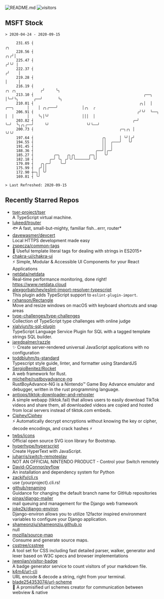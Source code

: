 ![README.md](https://github.com/Gerhut/Gerhut/workflows/README.md/badge.svg)
![visitors](https://visitors.vercel.app/Gerhut/Gerhut?token=8cf69d1f6813d272ef062726b6070c9be4ff72038cfe5a7ded7384a8da65d866)

## MSFT Stock

```
> 2020-04-24 - 2020-09-15

     231.65 ┤                                                                                          ╭╮        
     228.56 ┤                                                                                       ╭╮╭╯│        
     225.47 ┤                                                                                      ╭╯╰╯ │        
     222.37 ┤                                                                                     ╭╯    │        
     219.28 ┤                                                                                     │     │        
     216.19 ┤                                                                    ╭╮ ╭╮           ╭╯     ╰╮       
     213.10 ┤                                                  ╭──╮              │╰─╯╰╮       ╭──╯       ╰╮      
     210.01 ┤                                                ╭╮│  │    ╭──╮      │    │ ╭╮╭───╯           │╭╮  ╭ 
     206.91 ┤                                               ╭╯╰╯  ╰──╮ │  │      │    ╰╮│╰╯               │││  │ 
     203.82 ┤                                             ╭─╯        ╰─╯  ╰╮╭╮╭──╯     ╰╯                 ╰╯╰──╯ 
     200.73 ┤                                       ╭─╮╭╮ │                ╰╯╰╯                                  
     197.64 ┤                               ╭╮      │ ╰╯│╭╯                                                      
     194.55 ┤                               ││  ╭───╯   ╰╯                                                       
     191.45 ┤                               ││  │                                                                
     188.36 ┤                            ╭──╯│╭─╯                                                                
     185.27 ┤         ╭─╮   ╭╮╭╮      ╭─╮│   ╰╯                                                                  
     182.18 ┤       ╭─╯ ╰╮ ╭╯╰╯╰──────╯ ╰╯                                                                       
     179.09 ┤   ╭╮╭─╯    ╰─╯                                                                                     
     175.99 ┤  ╭╯││                                                                                              
     172.90 ┼─╮│ ╰╯                                                                                              
     169.81 ┤ ╰╯                                                                                                 

> Last Refreshed: 2020-09-15
```

## Recently Starred Repos

- [tser-project/tser](https://github.com/tser-project/tser)  
  A TypeScript virtual machine.
- [lukeed/trouter](https://github.com/lukeed/trouter)  
  :fish: A fast, small-but-mighty, familiar fish...errr, router*
- [davewasmer/devcert](https://github.com/davewasmer/devcert)  
  Local HTTPS development made easy
- [zspecza/common-tags](https://github.com/zspecza/common-tags)  
  🔖 Useful template literal tags for dealing with strings in ES2015+
- [chakra-ui/chakra-ui](https://github.com/chakra-ui/chakra-ui)  
  ⚡️ Simple, Modular & Accessible UI Components for your React Applications
- [netdata/netdata](https://github.com/netdata/netdata)  
  Real-time performance monitoring, done right! https://www.netdata.cloud
- [alexgorbatchev/eslint-import-resolver-typescript](https://github.com/alexgorbatchev/eslint-import-resolver-typescript)  
  This plugin adds TypeScript support to `eslint-plugin-import`.
- [rxhanson/Rectangle](https://github.com/rxhanson/Rectangle)  
  Move and resize windows on macOS with keyboard shortcuts and snap areas
- [type-challenges/type-challenges](https://github.com/type-challenges/type-challenges)  
  Collection of TypeScript type challenges with online judge
- [xialvjun/ts-sql-plugin](https://github.com/xialvjun/ts-sql-plugin)  
  TypeScript Language Service Plugin for SQL with a tagged template strings SQL builder.
- [jaredpalmer/razzle](https://github.com/jaredpalmer/razzle)  
  ✨ Create server-rendered universal JavaScript applications with no configuration
- [toddbluhm/ts-standard](https://github.com/toddbluhm/ts-standard)  
  Typescript style guide, linter, and formatter using StandardJS
- [SergioBenitez/Rocket](https://github.com/SergioBenitez/Rocket)  
  A web framework for Rust.
- [michelhe/rustboyadvance-ng](https://github.com/michelhe/rustboyadvance-ng)  
  RustBoyAdvance-NG is a Nintendo™ Game Boy Advance emulator and debugger, written in the rust programming language.
- [antiops/tiktok-downloader-and-rehoster](https://github.com/antiops/tiktok-downloader-and-rehoster)  
  A simple webapp (tiktok.fail) that allows users to easily download TikTok videos and share them, all downloaded videos are copied and hosted from local servers instead of tiktok.com embeds.
- [Ciphey/Ciphey](https://github.com/Ciphey/Ciphey)  
  ⚡ Automatically decrypt encryptions without knowing the key or cipher, decode encodings, and crack hashes ⚡
- [twbs/icons](https://github.com/twbs/icons)  
  Official open source SVG icon library for Bootstrap.
- [hyperhype/hyperscript](https://github.com/hyperhype/hyperscript)  
  Create HyperText with JavaScript.
- [juharris/switch-remoteplay](https://github.com/juharris/switch-remoteplay)  
  NOT AN OFFICIAL NINTENDO PRODUCT - Control your Switch remotely
- [David-OConnor/pyflow](https://github.com/David-OConnor/pyflow)  
  An installation and dependency system for Python
- [zackify/cli.rs](https://github.com/zackify/cli.rs)  
  use {yourproject}.cli.rs!
- [github/renaming](https://github.com/github/renaming)  
  Guidance for changing the default branch name for GitHub repositories
- [pinax/django-mailer](https://github.com/pinax/django-mailer)  
  mail queuing and management for the Django web framework
- [joke2k/django-environ](https://github.com/joke2k/django-environ)  
  Django-environ allows you to utilize 12factor inspired environment variables to configure your Django application.
- [shameonzju/shameonzju.github.io](https://github.com/shameonzju/shameonzju.github.io)  
  null
- [mozilla/source-map](https://github.com/mozilla/source-map)  
  Consume and generate source maps.
- [csstree/csstree](https://github.com/csstree/csstree)  
  A tool set for CSS including fast detailed parser, walker, generator and lexer based on W3C specs and browser implementations
- [jwenjian/visitor-badge](https://github.com/jwenjian/visitor-badge)  
  A badge generator service to count visitors of your markdown file.
- [k4m4/url-cli](https://github.com/k4m4/url-cli)  
  URL encode & decode a string, right from your terminal.
- [blade254353074/url-scheme](https://github.com/blade254353074/url-scheme)  
  📢 A promisified url schemes creator for communication between webview & native
